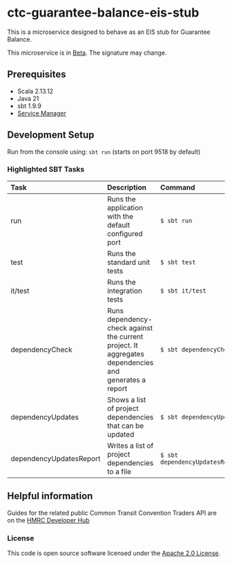 
# ctc-guarantee-balance-eis-stub

This is a microservice designed to behave as an EIS stub for Guarantee Balance.

This microservice is in [Beta](https://www.gov.uk/help/beta). The signature may change.

## Prerequisites

- Scala 2.13.12
- Java 21
- sbt  1.9.9
- [Service Manager](https://github.com/hmrc/service-manager)

## Development Setup

Run from the console using: `sbt run` (starts on port 9518 by default)

### Highlighted SBT Tasks
Task | Description | Command
:-------|:------------|:-----
run | Runs the application with the default configured port | ```$ sbt run```
test | Runs the standard unit tests | ```$ sbt test```
it/test | Runs the integration tests | ```$ sbt it/test ```
dependencyCheck | Runs dependency-check against the current project. It aggregates dependencies and generates a report | ```$ sbt dependencyCheck```
dependencyUpdates |  Shows a list of project dependencies that can be updated | ```$ sbt dependencyUpdates```
dependencyUpdatesReport | Writes a list of project dependencies to a file | ```$ sbt dependencyUpdatesReport```

## Helpful information

Guides for the related public Common Transit Convention Traders API are on the [HMRC Developer Hub](https://developer.service.hmrc.gov.uk/api-documentation/docs/using-the-hub)


### License

This code is open source software licensed under the [Apache 2.0 License]("http://www.apache.org/licenses/LICENSE-2.0.html").